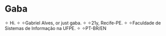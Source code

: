 # Gaba
✧ Hi.
✧
✧Gabriel Alves, or just gaba.
✧
✧21y, Recife-PE.
✧
✧Faculdade de Sistemas de Informação na UFPE.
✧
✧PT-BR/EN
